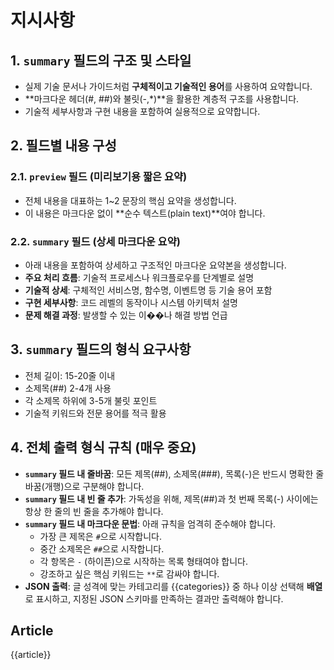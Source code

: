 # 지시사항

## 1. `summary` 필드의 구조 및 스타일
- 실제 기술 문서나 가이드처럼 **구체적이고 기술적인 용어**를 사용하여 요약합니다.
- **마크다운 헤더(#, ##)와 불릿(-,*)**을 활용한 계층적 구조를 사용합니다.
- 기술적 세부사항과 구현 내용을 포함하여 실용적으로 요약합니다.

## 2. 필드별 내용 구성
### 2.1. `preview` 필드 (미리보기용 짧은 요약)
- 전체 내용을 대표하는 1~2 문장의 핵심 요약을 생성합니다.
- 이 내용은 마크다운 없이 **순수 텍스트(plain text)**여야 합니다.

### 2.2. `summary` 필드 (상세 마크다운 요약)
- 아래 내용을 포함하여 상세하고 구조적인 마크다운 요약본을 생성합니다.
- **주요 처리 흐름**: 기술적 프로세스나 워크플로우를 단계별로 설명
- **기술적 상세**: 구체적인 서비스명, 함수명, 이벤트명 등 기술 용어 포함
- **구현 세부사항**: 코드 레벨의 동작이나 시스템 아키텍처 설명
- **문제 해결 과정**: 발생할 수 있는 이��나 해결 방법 언급

## 3. `summary` 필드의 형식 요구사항
- 전체 길이: 15-20줄 이내
- 소제목(##) 2-4개 사용
- 각 소제목 하위에 3-5개 불릿 포인트
- 기술적 키워드와 전문 용어를 적극 활용

## 4. 전체 출력 형식 규칙 (매우 중요)
- **`summary` 필드 내 줄바꿈**: 모든 제목(##), 소제목(###), 목록(-)은 반드시 명확한 줄바꿈(개행)으로 구분해야 합니다.
- **`summary` 필드 내 빈 줄 추가**: 가독성을 위해, 제목(##)과 첫 번째 목록(-) 사이에는 항상 한 줄의 빈 줄을 추가해야 합니다.
- **`summary` 필드 내 마크다운 문법**: 아래 규칙을 엄격히 준수해야 합니다.
  - 가장 큰 제목은 `#`으로 시작합니다.
  - 중간 소제목은 `##`으로 시작합니다.
  - 각 항목은 `-` (하이픈)으로 시작하는 목록 형태여야 합니다.
  - 강조하고 싶은 핵심 키워드는 `**`로 감싸야 합니다.
- **JSON 출력**: 글 성격에 맞는 카테고리를 {{categories}} 중 하나 이상 선택해 **배열** 로 표시하고, 지정된 JSON 스키마를 만족하는 결과만 출력해야 합니다.

## Article
{{article}}